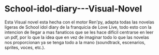 ﻿# School-idol-diary---Visual-Novel

Esta Visual novel esta hecha con el motor Ren'py, adapta todas las novelas ligeras de School idol diary 
de la franquicia de Love Live, todo esto con la intencion de llegar a mas fanaticos que se les hace difícil centrarse en leer un pdf,
por lo que la idea que en vez de imaginar todo lo que las novelas nos proporcionan ya se tenga todo a la mano (soundtrack, escenarios, sprites, voces, etc.).
